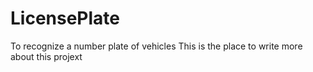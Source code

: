 # LicensePlate
To recognize a number plate of vehicles
This is the place to write more about this projext
